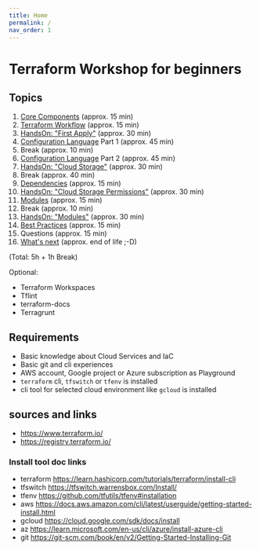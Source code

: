```yaml
---
title: Home
permalink: /
nav_order: 1
---
```


# Terraform Workshop for beginners

## Topics

1. [Core Components](components.markdown) (approx. 15 min)
2. [Terraform Workflow](workflow.markdown) (approx. 15 min)
3. [HandsOn: "First Apply"](handson1.markdown) (approx. 30 min)
4. [Configuration Language](language.markdown) Part 1 (approx. 45 min)
5. Break (approx. 10 min)
6. [Configuration Language](language.markdown) Part 2 (approx. 45 min)
7. [HandsOn: "Cloud Storage"](handson2.markdown) (approx. 30 min)
8. Break (approx. 40 min)
9. [Dependencies](dependencies.markdown) (approx. 15 min)
10. [HandsOn: "Cloud Storage Permissions"](handson3.markdown) (approx. 30 min)
11. [Modules](modules.markdown) (approx. 15 min)
12. Break (approx. 10 min)
13. [HandsOn: "Modules"](handson4.markdown) (approx. 30 min)
14. [Best Practices](best-practices.markdown) (approx. 15 min)
15. Questions (approx. 15 min)
16. [What's next](next.markdown) (approx. end of life ;-D)

(Total: 5h + 1h Break)

Optional:

- Terraform Workspaces
- Tflint
- terraform-docs
- Terragrunt

## Requirements

- Basic knowledge about Cloud Services and IaC
- Basic git and cli experiences
- AWS account, Google project or Azure subscription as Playground
- `terraform` cli, `tfswitch` or `tfenv` is installed
- cli tool for selected cloud environment like `gcloud` is installed

## sources and links

- <https://www.terraform.io/>
- <https://registry.terraform.io/>

### Install tool doc links

- terraform <https://learn.hashicorp.com/tutorials/terraform/install-cli>
- tfswitch <https://tfswitch.warrensbox.com/Install/>
- tfenv <https://github.com/tfutils/tfenv#installation>
- aws <https://docs.aws.amazon.com/cli/latest/userguide/getting-started-install.html>
- gcloud <https://cloud.google.com/sdk/docs/install>
- az <https://learn.microsoft.com/en-us/cli/azure/install-azure-cli>
- git <https://git-scm.com/book/en/v2/Getting-Started-Installing-Git>